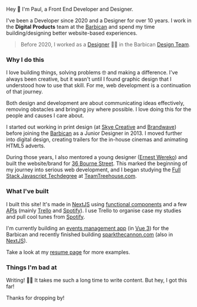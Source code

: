 Hey 👋 I'm Paul, a Front End Developer and Designer.

I've been a Developer since 2020 and a Designer for over 10 years. I work in the **Digital Products** team at the [Barbican](https://barbican.org.uk) and spend my time building/designing better website-based experiences.

> Before 2020, I worked as a [Designer](https://www.creativelivesinprogress.com/article/paul-heading) 👨‍🎨 in the Barbican [Design Team](https://www.creativelivesinprogress.com/article/barbican).

### Why I do this

I love building things, solving problems 🤓 and making a difference. I've always been creative, but it wasn't until I found graphic design that I understood how to use that skill. For me, web development is a continuation of that journey.

Both design and development are about communicating ideas effectively, removing obstacles and bringing joy where possible. I love doing this for the people and causes I care about.

I started out working in print design (at [Skye Creative](http://www.skyecreative.co.uk/) and [Brandwave](https://brandwavemarketing.com/)) before joining the [Barbican](https://en.wikipedia.org/wiki/Barbican_Centre) as a Junior Designer in 2013. I moved further into digital design, creating trailers for the in-house cinemas and animating HTML5 adverts.

During those years, I also mentored a young designer ([Ernest Wereko](https://www.ernestwereko.com/)) and built the website/brand for [36 Bourne Street](https://36bournestreet.com). This marked the beginning of my journey into serious web development, and I began studying the [Full Stack Javascript Techdegree](https://teamtreehouse.com/plans) at [TeamTreehouse.com](https://teamtreehouse.com).

### What I've built

I built this site! It's made in [NextJS](https://nextjs.org) using [functional components](https://www.robinwieruch.de/react-function-component/) and a few [APIs](https://en.wikipedia.org/wiki/API) (mainly [Trello](https://trello.com) and [Spotify](https://spotify.com)). I use Trello to organise case my studies and pull cool tunes from [Spotify](https://spotify.com).

I'm currently building an [events management app](https://blog.paulh.biz/organising-spaces-with-graphql-1-c4d168b61585) (in [Vue 3](https://vuejs.org/)) for the Barbican and recently finished building [sparkthecannon.com](https://sparkthecannon.com) (also in [NextJS](https://nextjs.org)).

Take a look at my [resume page](https://paulh.biz/resume) for more examples.

### Things I'm bad at

Writing! 👨‍💻 It takes me such a long time to write content. But hey, I got this far!

Thanks for dropping by!
